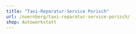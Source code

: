 ```yaml
---
title: "Taxi-Reparatur-Service Porisch"
url: /nuernberg/taxi-reparatur-service-porisch/
shop: Autowerkstatt
---
```


